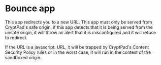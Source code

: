 <!--
SPDX-FileCopyrightText: 2023 XWiki CryptPad Team <contact@cryptpad.org> and contributors

SPDX-License-Identifier: AGPL-3.0-or-later
-->

# Bounce app

This app redirects you to a new URL.
This app must only be served from CryptPad's safe origin, if this app detects that it is being
served from the unsafe origin, it will throw an alert that it is misconfigured and it will refuse
to redirect.

If the URL is a javascript: URL, it will be trapped by CryptPad's Content Security Policy rules
or in the worst case, it will run in the context of the sandboxed origin.